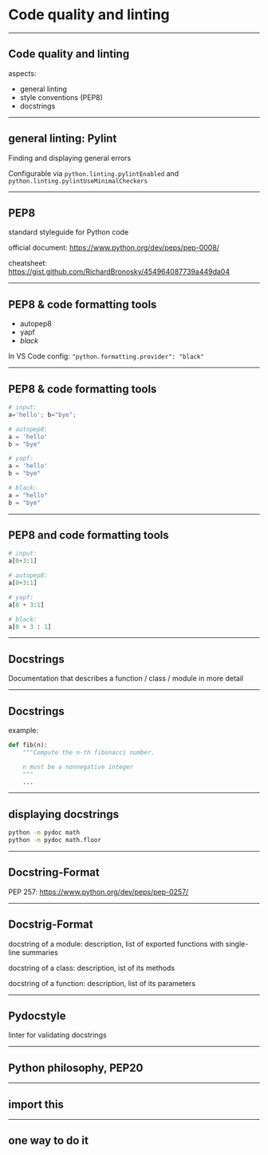 # Code quality and linting

---

## Code quality and linting

aspects:

- general linting
- style conventions (PEP8)
- docstrings

---

## general linting: Pylint

Finding and displaying general errors

Configurable via `python.linting.pylintEnabled` and `python.linting.pylintUseMinimalCheckers`

---

## PEP8

standard styleguide for Python code

official document: https://www.python.org/dev/peps/pep-0008/

cheatsheet: https://gist.github.com/RichardBronosky/454964087739a449da04

---

## PEP8 & code formatting tools

- autopep8
- yapf
- _black_

In VS Code config: `"python.formatting.provider": "black"`

---

## PEP8 & code formatting tools

```py
# input:
a='hello'; b="bye";

# autopep8:
a = 'hello'
b = "bye"

# yapf:
a = 'hello'
b = "bye"

# black:
a = "hello"
b = "bye"
```

---

## PEP8 and code formatting tools

```py
# input:
a[0+3:1]

# autopep8:
a[0+3:1]

# yapf:
a[0 + 3:1]

# black:
a[0 + 3 : 1]
```

---

## Docstrings

Documentation that describes a function / class / module in more detail

---

## Docstrings

example:

```py
def fib(n):
    """Compute the n-th fibonacci number.

    n must be a nonnegative integer
    """
    ...
```

---

## displaying docstrings

```bash
python -m pydoc math
python -m pydoc math.floor
```

---

## Docstring-Format

PEP 257: https://www.python.org/dev/peps/pep-0257/

---

## Docstrig-Format

docstring of a module: description, list of exported functions with single-line summaries

docstring of a class: description, ist of its methods

docstring of a function: description, list of its parameters

---

## Pydocstyle

linter for validating docstrings

---

## Python philosophy, PEP20

---

## import this

---

## one way to do it
